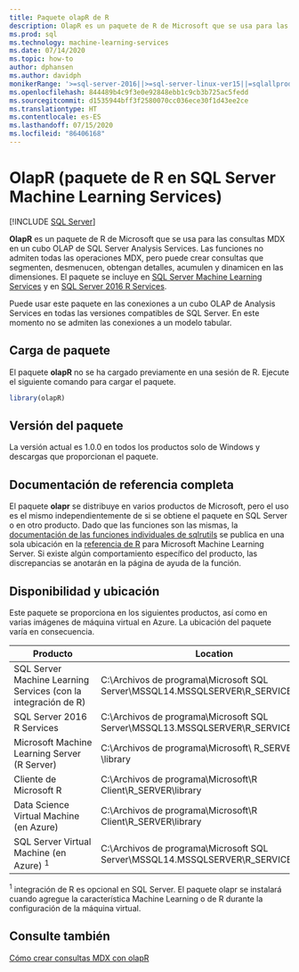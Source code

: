 ```yaml
---
title: Paquete olapR de R
description: OlapR es un paquete de R de Microsoft que se usa para las consultas MDX en un cubo OLAP de SQL Server Analysis Services. Las funciones no admiten todas las operaciones MDX, pero puede crear consultas que segmenten, desmenucen, obtengan detalles, acumulen y dinamicen en las dimensiones. El paquete se incluye en SQL Server Machine Learning Services y en SQL Server 2016 R Services.
ms.prod: sql
ms.technology: machine-learning-services
ms.date: 07/14/2020
ms.topic: how-to
author: dphansen
ms.author: davidph
monikerRange: '>=sql-server-2016||>=sql-server-linux-ver15||=sqlallproducts-allversions'
ms.openlocfilehash: 844489b4c9f3e0e92848ebb1c9cb3b725ac5fedd
ms.sourcegitcommit: d1535944bff3f2580070cc036ece30f1d43ee2ce
ms.translationtype: HT
ms.contentlocale: es-ES
ms.lasthandoff: 07/15/2020
ms.locfileid: "86406168"
---
```

# <a name="olapr-r-package-in-sql-server-machine-learning-services"></a>OlapR (paquete de R en SQL Server Machine Learning Services)
 [!INCLUDE [SQL Server](../../includes/applies-to-version/sqlserver.md)]

**OlapR** es un paquete de R de Microsoft que se usa para las consultas MDX en un cubo OLAP de SQL Server Analysis Services. Las funciones no admiten todas las operaciones MDX, pero puede crear consultas que segmenten, desmenucen, obtengan detalles, acumulen y dinamicen en las dimensiones. El paquete se incluye en [SQL Server Machine Learning Services](../sql-server-machine-learning-services.md) y en [SQL Server 2016 R Services](sql-server-r-services.md).

Puede usar este paquete en las conexiones a un cubo OLAP de Analysis Services en todas las versiones compatibles de SQL Server. En este momento no se admiten las conexiones a un modelo tabular.

## <a name="load-package"></a>Carga de paquete

El paquete **olapR** no se ha cargado previamente en una sesión de R. Ejecute el siguiente comando para cargar el paquete.

```R
library(olapR)
```

## <a name="package-version"></a>Versión del paquete

La versión actual es 1.0.0 en todos los productos solo de Windows y descargas que proporcionan el paquete.

## <a name="full-reference-documentation"></a>Documentación de referencia completa

El paquete **olapr** se distribuye en varios productos de Microsoft, pero el uso es el mismo independientemente de si se obtiene el paquete en SQL Server o en otro producto. Dado que las funciones son las mismas, la [documentación de las funciones individuales de sqlrutils](https://docs.microsoft.com/machine-learning-server/r-reference/olapr/olapr) se publica en una sola ubicación en la [referencia de R](https://docs.microsoft.com/machine-learning-server/r-reference/introducing-r-server-r-package-reference) para Microsoft Machine Learning Server. Si existe algún comportamiento específico del producto, las discrepancias se anotarán en la página de ayuda de la función.

## <a name="availability-and-location"></a>Disponibilidad y ubicación

Este paquete se proporciona en los siguientes productos, así como en varias imágenes de máquina virtual en Azure. La ubicación del paquete varía en consecuencia.

Producto | Location |
--------|----------|
SQL Server Machine Learning Services (con la integración de R) | C:\Archivos de programa\Microsoft SQL Server\MSSQL14.MSSQLSERVER\R_SERVICES\library | 
SQL Server 2016 R Services | C:\Archivos de programa\Microsoft SQL Server\MSSQL13.MSSQLSERVER\R_SERVICES\library
Microsoft Machine Learning Server (R Server) | C:\Archivos de programa\Microsoft\ R_SERVER \library |
Cliente de Microsoft R | C:\Archivos de programa\Microsoft\R Client\R_SERVER\library |
Data Science Virtual Machine (en Azure) | C:\Archivos de programa\Microsoft\R Client\R_SERVER\library |
SQL Server Virtual Machine (en Azure) <sup>1</sup> | C:\Archivos de programa\Microsoft SQL Server\MSSQL14.MSSQLSERVER\R_SERVICES\library |

<sup>1</sup> integración de R es opcional en SQL Server. El paquete olapr se instalará cuando agregue la característica Machine Learning o de R durante la configuración de la máquina virtual.


## <a name="see-also"></a>Consulte también

[Cómo crear consultas MDX con olapR](how-to-create-mdx-queries-using-olapr.md)
